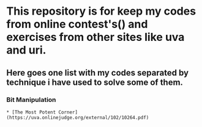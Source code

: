 # This repository is for keep my codes from online contest's() and exercises from other sites like uva and uri.

## Here goes one list with my codes separated by technique i have used to solve some of them.

### Bit Manipulation

    * [The Most Potent Corner](https://uva.onlinejudge.org/external/102/10264.pdf)